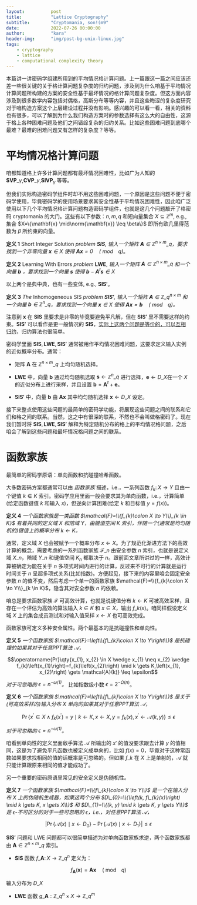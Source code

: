 ```yaml
---
layout:          post
title:           "Lattice Cryptography"
subtitle:        "Cryptomania, son!(m9"
date:            2022-07-26 00:00:00
author:          "kara"
header-img:      "img/post-bg-unix-linux.jpg"
tags:
    - cryptography
    - lattice
    - computational complexity theory
---
```


本篇讲一讲密码学组建所用到的平均情况格计算问题。上一篇跟这一篇之间应该还差一些很关键的关于格计算问题复杂度的归约问题，涉及到为什么咱基于平均情况计算问题所构建的方案的安全性基于最坏情况的格计算问题复杂度。但这方面内容涉及到很多数学内容包括对偶格，高斯分布等等内容，并且这些晦涩的复杂度研究对于咱构造方案这个上层建设过程并没有影响。感兴趣的可以看一看，相关的资料也有很多，可以了解到为什么我们构造方案时的参数选择有这么大的自由性，这源于格上各种困难问题及他们之间错综复杂的归约关系。比如这些困难问题到底哪个最难？最难的困难问题又有怎样的复杂度？等等。

# 平均情况格计算问题

咱都知道格上许多计算问题都有最坏情况困难性，比如广为人知的 $\mathbf{SVP}\_{\gamma}$,$\mathbf{CVP}\_{\gamma}$,$\mathbf{SIVP}_{\gamma}$ 等等。

但我们实际构造密码学组件时却不用这些困难问题，一个原因是这些问题不便于密码学使用，毕竟密码学的使用场景要求其安全性基于平均情况困难性，因此咱广泛使用以下几个平均情况格计算问题构造密码学组件，也就是这几个问题敲开了格密码 cryptomania 的大门。这些有以下参数：$n,m,q$ 和短向量集合 $X\subseteq\mathbb{Z}^m$, e.g., 集合 $X=\{\mathbf{x} \mid\norm{\mathbf{x}} \leq \beta\}$ 即所有欧几里得范数为 $\beta$ 所约束的向量。

**定义 1** Short Integer Solution _problem $\mathbf{SIS}$, 输入一个矩阵 $\mathbf{A} \in \mathbb{Z}^{n\times m}\_{q}$，要求找到一个非零向量 $\mathbf{x}\in X$ 使得 $\mathbf{A x}=0 \quad(\bmod\enspace q)$_。

**定义 2** Learning With Errors _problem_ $\mathbf{LWE}$, _输入一个矩阵 $\mathbf{A} \in \mathbb{Z}^{n\times m}\_{q}$ 和一个向量 $\mathbf{b}$ ，要求找到一个向量 $\mathbf{s}$ 使得 $\mathbf{b}-\mathbf{A}^{t}\mathbf{s}\in X$_

以上两个是典中典，也有一些变体, e.g., $\mathbf{SIS'}$。

**定义 3** _The_ Inhomogeneous SIS _problem  $\mathbf{SIS'}$, 输入一个矩阵 $\mathbf{A} \in \mathbb{Z}\_{q}^{n\times m}$ 和一个向量 $\mathbf{b}\in \mathbb{Z}^{n}\_{q}$，要求找到一个向量 $\mathbf{x}\in X$ 使得 $\mathbf{A x}=\mathbf{b} \quad(\bmod\enspace q)$。_

注意到 $\mathbf{x}$ 在 $\mathbf{SIS}$ 里要求是非零的毕竟要避免平凡解，但在 $\mathbf{SIS'}$ 里不需要这样的约束。$\mathbf{SIS'}$ 可以看作是更一般情况的 $\mathbf{SIS}$，[实际上这两个问题是等价的，可以互相归约](https://crypto.stackexchange.com/questions/87097/the-equivalence-of-sis-and-isisinhomogeneous-sis)，归约算法也很简单。

密码学里面 $\mathbf{SIS},\mathbf{LWE},\mathbf{SIS'}$ 通常被用作平均情况困难问题，这要求定义输入实例的近似概率分布。通常：

* 矩阵 $\mathbf{A}$ 在 $\mathbb{Z}^{n\times m}\_{q}$ 上均匀随机选择。

* $\mathbf{LWE}$ 中，向量 $\mathbf{b}$ 通过均匀随机选取 $\mathbf{s}\gets \mathbb{Z}^n\_{q}$ 进行选择，$\mathbf{e}\gets D\_{X}$在一个 $X$ 的近似分布上进行采样，并且设置 $\mathbf{b}=\mathbf{A}^{t}+\mathbf{e}$。

* $\mathbf{SIS'}$ 中，向量 $\mathbf{b}$ 由 $\mathbf{Ax}$ 其中均匀随机选择 $\mathbf{x}\gets D\_{X}$ 设定。

接下来整点使用这些问题的最简单的密码学功能，将展现这些问题之间的联系和它们和格之间的联系。当然，这之中有很深的联系，不然也不会叫做格密码了。现在我们暂时将 $\mathbf{SIS},\mathbf{LWE},\mathbf{SIS'}$ 解释为特定随机分布的格上的平均情况格问题，之后咱会了解到这些问题和最坏情况格问题之间的联系。

# 函数家族

最简单的密码学原语：单向函数和抗碰撞哈希函数。

大多数密码方案都通常可以由 _函数家族_ 描述，i.e.，一系列函数 $f_{k}\colon X\to Y$ 且由一个键值 $k\in K$ 索引。密码学应用里面一般会要求其为单向函数，i.e.，计算简单(给定函数键值 $k$ 和输入 $x$)，但逆向计算困难(给定 $k$ 和目标值 $y=f(x)$)。

**定义 4** *一个函数家族是一类函数 $\mathcal{F}=\\{f_{k}\colon X \to Y\\}_{k \in K}$ 有着共同的定义域 $X$ 和陪域 $Y$，由键值空间 $K$ 索引，伴随一个(通常是均匀随机的)键值上的概率分布 $k\gets K$。*

通常，定义域 $X$ 也会被赋予一个概率分布 $x\gets X$。为了规范化渐进方法下的高效计算的概念，需要考虑的一系列函数家族 $\mathcal{F}\_n$ 由安全参数 $n$ 索引，也就是说定义域 $X\_n$，陪域 $Y\_n$ 和键值空间 $K_{n}$ 都取决于 $n$。跟前面文章所讲过的一样，高效计算被确定为能在关于 $n$ 多项式时间内进行的计算，反过来不可行的计算就是运行时间关于 $n$ 呈超多项式关系(比如指数)。方便起见，接下来的内容里咱会固定安全参数 $n$ 的值不变，然后考虑一个单一的函数家族 $\mathcal{F}=\\{f_{k}\colon X \to Y\\}_{k \in K}$，隐含其对安全参数 $n$ 的依赖。

咱总是要求函数家族 $\mathcal{F}$ 可高效计算，也就是说键值分布 $k\gets K$ 可被高效采样，且存在一个评估为高效的算法输入 $k\in K$ 和 $x\in X$，输出 $f\_k(x)$。咱同样假设定义域 $X$ 上的集合成员测试和对输入值采样 $x\gets X$ 也可高效完成。

函数家族可定义多种安全属性。两个最基本的是抗碰撞性和单向性。

**定义 5** *一个函数家族 $\mathcal{F}=\left\\{f\_{k}\colon X \to Y\right\\}$ 是抗碰撞的如果其对于任意PPT算法 $\mathcal{A}$，*

$$\operatorname{Pr}\qty{x_{1}, x_{2} \in X \wedge x_{1} \neq x_{2} \wedge f_{k}\left(x_{1}\right)=f_{k}\left(x_{2}\right) \mid k \gets K,\left(x_{1}, x_{2}\right) \gets \mathcal{A}(k)} \leq \epsilon$$

*对于可忽略的 $\epsilon=n^{-\omega(1)}$。* 比如指数级小数 $\epsilon=2^{-\Omega(n)}$。

**定义 6** *一个函数家族 $\mathcal{F}=\left\\{f\_{k}\colon X \to Y\right\\}$ 是关于(可高效采样的)输入分布 $X$ 单向的如果其对于任意PPT算法 $\mathcal{A}$，*

$$\operatorname{Pr}\left\{x^{\prime} \in X \wedge f_{k}\left(x^{\prime}\right)=y \mid k \gets K, x \gets X, y=f_{k}(x), x^{\prime} \gets \mathcal{A}(k, y)\right\} \leq \epsilon$$

*对于可忽略的 $\epsilon=n^{-\omega(1)}$。*

咱看到单向性的定义里面敌手算法 $\mathcal{A}$ 所输出的 $x'$ 的值没要求跟去计算 $y$ 的值相同，这是为了避免平凡函数也被定义成单向的，比如 $f(x)=0$，毕竟对于这种常函数如果要求找相同的值的话概率是可忽略的。但如果 $f\_k$ 在 $X$ 上是单射的，$\mathcal{A}$ 就只能计算跟原来相同的值才能成功了。

另一个重要的密码原语里常见的安全定义是伪随机性。

**定义 7** *一个函数家族 $\mathcal{F}=\\{f\_{k}\colon X \to Y\\}$ 是一个在输入分布 $X$ 上的伪随机生成器，如果这两个分布 $D\_{0}=\\{\left(k, f\_{k}(x)\right) \mid k \gets K, x \gets X\\}$ 和 $D\_{1}=\\{(k, y) \mid k \gets K, y \gets Y\\}$ 是 $\epsilon$-不可区分的对于一些可忽略的 $\epsilon$，i.e.，对任意PPT算法 $\mathcal{A}$，*

$$\left|\operatorname{Pr}\left\{\mathcal{A}(x) \mid x \leftarrow D_{0}\right\}-\operatorname{Pr}\left\{\mathcal{A}(x) \mid x \leftarrow D_{1}\right\}\right| \leq \epsilon$$

$\mathbf{SIS'}$ 问题和 $\mathrm{LWE}$ 问题都可以很简单描述为对单向函数家族求逆，两个函数家族都由 $\mathbf{A} \in \mathbb{Z}^{n\times m}\_{q}$ 索引。

* $\mathbf{SIS}$ 函数 $f\_{\mathbf{A}} \colon X \to \mathbb{Z}\_{q}^{n}$ 定义为：

$$f_{\mathbf{A}}(\mathbf{x})=\mathbf{A} \mathbf{x} \quad(\bmod \enspace q)$$

输入分布为 $D\_{X}$

* $\mathbf{LWE}$ 函数 $g\_{\mathbf{A}}: \mathbb{Z}\_{q}^{n} \times X \rightarrow \mathbb{Z}\_{q}^{m}$